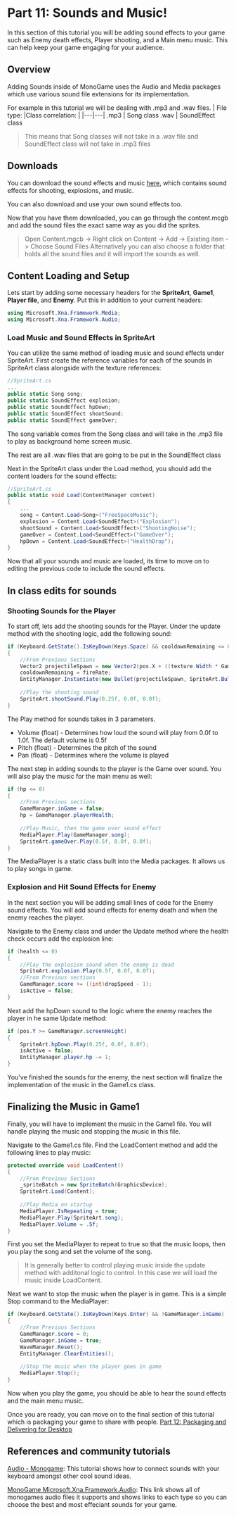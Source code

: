 # Part 11: Sounds and Music!

In this section of this tutorial you will be adding sound effects to your game such as Enemy death effects, Player shooting, and a Main menu music. This can help keep your game engaging for your audience.

## Overview
Adding Sounds inside of MonoGame uses the Audio and Media packages which use various sound file extensions for its implementation.

For example in this tutorial we will be dealing with .mp3 and .wav files. 
| File type: |Class correlation: |
|---|---|
.mp3 | Song class
.wav |  SoundEffect class

>This means that Song classes will not take in a .wav file and SoundEffect class will not take in .mp3 files

<!-- ADD SOUNDS HERE -->
## Downloads
You can download the sound effects and music [here](https://github.com/AlexJeter17/MonoGameStarShooter/tree/main/Docs/Sounds), which contains sound effects for shooting, explosions, and music.

You can also download and use your own sound effects too.

Now that you have them downloaded, you can go through the content.mcgb and add the sound files the exact same way as you did the sprites. 
> Open Content.mgcb -> Right click on Content -> Add -> Existing item -> Choose Sound Files 
> Alternatively you can also choose a folder that holds all the sound files and it will import the sounds as well.


## Content Loading and Setup
Lets start by adding some necessary headers for the **SpriteArt**, **Game1**, **Player file**, and **Enemy**. Put this in addition to your current headers:
```csharp
using Microsoft.Xna.Framework.Media;
using Microsoft.Xna.Framework.Audio;
```

### Load Music and Sound Effects in SpriteArt

You can utilize the same method of loading music and sound effects under SpriteArt.
First create the reference variables for each of the sounds in SpriteArt class alongside with the texture references:

```csharp
//SpriteArt.cs
...
public static Song song;
public static SoundEffect explosion;
public static SoundEffect hpDown;
public static SoundEffect shootSound;
public static SoundEffect gameOver;
```

The song variable comes from the Song class and will take in the .mp3 file to play as background home screen music.

The rest are all .wav files that are going to be put in the SoundEffect class

Next in the SpriteArt class under the Load method, you should add the content loaders for the sound effects:

```csharp
//SpriteArt.cs
public static void Load(ContentManager content) 
{
    ...
    song = Content.Load<Song>("FreeSpaceMusic");
    explosion = Content.Load<SoundEffect>("Explosion");
    shootSound = Content.Load<SoundEffect>("ShootingNoise");
    gameOver = Content.Load<SoundEffect>("GameOver");
    hpDown = Content.Load<SoundEffect>("HealthDrop");
}
```
Now that all your sounds and music are loaded, its time to move on to editing the previous code to include the sound effects.

## In class edits for sounds

### Shooting Sounds for the Player

To start off, lets add the shooting sounds for the Player. Under the update method with the shooting logic, add the following sound:
```csharp
if (Keyboard.GetState().IsKeyDown(Keys.Space) && cooldownRemaining <= 0)
{
    //From Previous Sections
    Vector2 projectileSpawn = new Vector2(pos.X + ((texture.Width * GameManager.SCALE) / 2), pos.Y);
    cooldownRemaining = fireRate;
    EntityManager.Instantiate(new Bullet(projectileSpawn, SpriteArt.Bullet));
    
    //Play the shooting sound
    SpriteArt.shootSound.Play(0.25f, 0.0f, 0.0f);
}
```

The Play method for sounds takes in 3 parameters.
* Volume (float) - Determines how loud the sound will play from 0.0f to 1.0f. The default volume is 0.5f
* Pitch (float) - Determines the pitch of the sound
* Pan (float) - Determines where the volume is played 

The next step in adding sounds to the player is the Game over sound. You will also play the music for the main menu as well:
```csharp
if (hp <= 0)
{
    //From Previous sections
    GameManager.inGame = false;
    hp = GameManager.playerHealth;
    
    //Play Music, then the game over sound effect
    MediaPlayer.Play(GameManager.song);
    SpriteArt.gameOver.Play(0.5f, 0.0f, 0.0f);
}
```
The MediaPlayer is a static class built into the Media packages. It allows us to play songs in game.

### Explosion and Hit Sound Effects for Enemy
In the next section you will be adding small lines of code for the Enemy sound effects. You will add sound effects for enemy death and when the enemy reaches the player.

Navigate to the Enemy class and under the Update method where the health check occurs add the explosion line:
```csharp
if (health <= 0)
{
    //Play the explosion sound when the enemy is dead
    SpriteArt.explosion.Play(0.5f, 0.0f, 0.0f);
    //From Previous sections
    GameManager.score += ((int)dropSpeed - 1);
    isActive = false;   
}
```

Next add the hpDown sound to the logic where the enemy reaches the player in he same Update method:

```csharp
if (pos.Y >= GameManager.screenHeight)
{
    SpriteArt.hpDown.Play(0.25f, 0.0f, 0.0f);
    isActive = false;
    EntityManager.player.hp -= 1;
}
```
You've finished the sounds for the enemy, the next section will finalize the implementation of the music in the Game1.cs class.

## Finalizing the Music in Game1

Finally, you will have to implement the music in the Game1 file. You will handle playing the music and stopping the music in this file.

Navigate to the Game1.cs file. Find the LoadContent method and add the following lines to play music:

```csharp
protected override void LoadContent()
{
    //From Previous Sections
    _spriteBatch = new SpriteBatch(GraphicsDevice);
    SpriteArt.Load(Content);
    
    //Play Media on startup
    MediaPlayer.IsRepeating = true;
    MediaPlayer.Play(SpriteArt.song);
    MediaPlayer.Volume = .5f;
}
```
First you set the MediaPlayer to repeat to true so that the music loops, then you play the song and set the volume of the song.

> It is generally better to control playing music inside the update method with additonal logic to control. In this case we will load the music inside LoadContent.

Next we want to stop the music when the player is in game. This is a simple Stop command to the MediaPlayer:

```csharp
if (Keyboard.GetState().IsKeyDown(Keys.Enter) && !GameManager.inGame)
{ 
    //From Previous Sections
    GameManager.score = 0; 
    GameManager.inGame = true;
    WaveManager.Reset(); 
    EntityManager.ClearEntities(); 
    
    //Stop the music when the player goes in game
    MediaPlayer.Stop();
}
```

Now when you play the game, you should be able to hear the sound effects and the main menu music.

Once you are ready, you can move on to the final section of this tutorial which is packaging your game to share with people. [Part 12: Packaging and Delivering for Desktop](~/articles/tutorials/12_package_delivery.md)

## References and community tutorials

[Audio - Monogame](https://gamefromscratch.com/monogame-tutorial-audio/): This tutorial shows how to connect sounds with your keyboard amongst other cool sound ideas.

[MonoGame Microsoft.Xna.Framework.Audio](https://docs.monogame.net/api/Microsoft.Xna.Framework.Audio.html): This link shows all of monogames audio files it supports and shows links to each type so you can choose the best and most effeciant sounds for your game.
